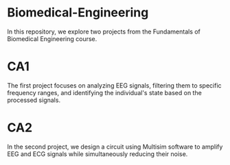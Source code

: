 # Biomedical-Engineering
In this repository, we explore two projects from the Fundamentals of Biomedical Engineering course.

# CA1
The first project focuses on analyzing EEG signals, filtering them to specific frequency ranges, and identifying the individual's state based on the processed signals.
# CA2
In the second project, we design a circuit using Multisim software to amplify EEG and ECG signals while simultaneously reducing their noise.
